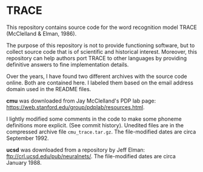 # TRACE

This repository contains source code for the word recognition model 
TRACE (McClelland & Elman, 1986). 

The purpose of this repository is not to provide functioning software, but 
to collect source code that is of scientific and historical interest. 
Moreover, this repository can help authors port TRACE to other languages by 
providing definitive answers to fine implementation details.

Over the years, I have found two different archives with the source code 
online. Both are contained here. I labeled them based on the email address 
domain used in the README files.

**cmu** was downloaded from Jay McClelland's PDP lab page: 
<https://web.stanford.edu/group/pdplab/resources.html>. 

I lightly modified some comments in the code to make some phoneme definitions 
more explicit. (See commit history). Unedited files are in the compressed 
archive file `cmu_trace.tar.gz`. The file-modified dates are circa September 
1992.

**ucsd** was downloaded from a repository by Jeff Elman: 
<ftp://crl.ucsd.edu/pub/neuralnets/>. The file-modified dates are circa 
January 1988.

